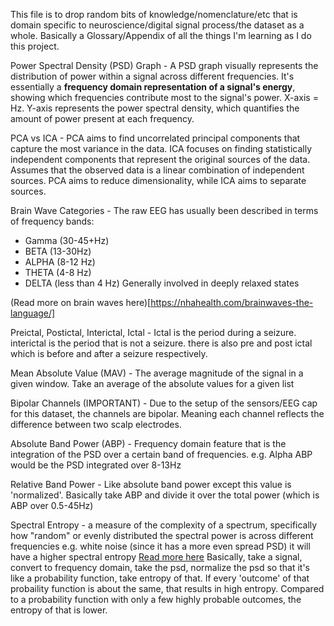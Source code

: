 This file is to drop random bits of knowledge/nomenclature/etc that is domain specific to neuroscience/digital signal process/the dataset as a whole.
Basically a Glossary/Appendix of all the things I'm learning as I do this project.

Power Spectral Density (PSD) Graph - 
A PSD graph visually represents the distribution of power within a signal across different frequencies. It's essentially a **frequency domain representation of a signal's energy**, showing which frequencies contribute most to the signal's power. X-axis = Hz. Y-axis represents the power spectral density, which quantifies the amount of power present at each frequency.

PCA vs ICA -
PCA aims to find uncorrelated principal components that capture the most variance in the data.
ICA focuses on finding statistically independent components that represent the original sources of the data. Assumes that the observed data is a linear combination of independent sources.
PCA aims to reduce dimensionality, while ICA aims to separate sources. 

Brain Wave Categories - 
The raw EEG has usually been described in terms of frequency bands: 
- Gamma (30-45+Hz)
- BETA (13-30Hz)
- ALPHA (8-12 Hz)
- THETA (4-8 Hz)
- DELTA (less than 4 Hz)
Generally involved in deeply relaxed states

(Read more on brain waves here)[https://nhahealth.com/brainwaves-the-language/]

Preictal, Postictal, Interictal, Ictal -
Ictal is the period during a seizure.
interictal is the period that is not a seizure.
there is also pre and post ictal which is before and after a seizure respectively.

Mean Absolute Value (MAV) - 
The average magnitude of the signal in a given window.
Take an average of the absolute values for a given list

Bipolar Channels (IMPORTANT) -
Due to the setup of the sensors/EEG cap for this dataset, the channels are bipolar.
Meaning each channel reflects the difference between two scalp electrodes.

Absolute Band Power (ABP) - 
Frequency domain feature that is the integration of the PSD over a certain band of frequencies.
e.g. Alpha ABP would be the PSD integrated over 8-13Hz

Relative Band Power -
Like absolute band power except this value is 'normalized'.
Basically take ABP and divide it over the total power (which is ABP over 0.5-45Hz)

Spectral Entropy - 
a measure of the complexity of a spectrum, specifically how "random" or evenly distributed the spectral power is across different frequencies
e.g. white noise (since it has a more even spread PSD) it will have a higher spectral entropy
[Read more here](https://dsp.stackexchange.com/questions/23689/what-is-spectral-entropy)
Basically, take a signal, convert to frequency domain, take the psd, normalize the psd so that it's like a probability function, take entropy of that.
If every 'outcome' of that probaility function is about the same, that results in high entropy.
Compared to a probability function with only a few highly probable outcomes, the entropy of that is lower.